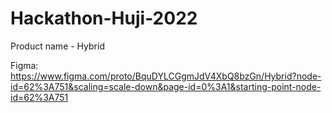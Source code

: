 # Hackathon-Huji-2022
Product name - Hybrid

Figma:
https://www.figma.com/proto/BquDYLCGgmJdV4XbQ8bzGn/Hybrid?node-id=62%3A751&scaling=scale-down&page-id=0%3A1&starting-point-node-id=62%3A751

